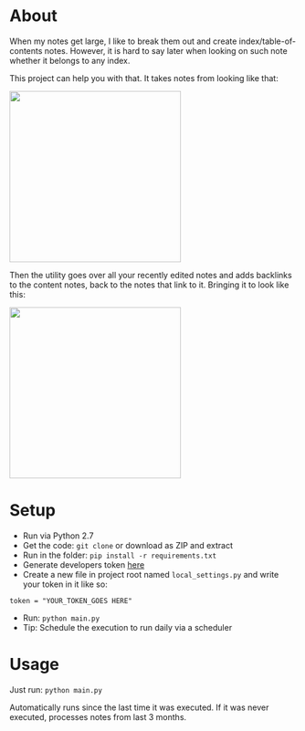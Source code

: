 About
=====

When my notes get large, I like to break them out and create index/table-of-contents notes. However, it is hard to say later when looking on such note whether it belongs to any index.

This project can help you with that. It takes notes from looking like that:

<img src="https://cloud.githubusercontent.com/assets/1933752/16887746/7ec44268-4ae4-11e6-9ea8-44bee18889de.png" height="300px">

Then the utility goes over all your recently edited notes and adds backlinks to the content notes, back to the notes that link to it. Bringing it to look like this:

<img src="https://cloud.githubusercontent.com/assets/1933752/16868422/32b3f8c8-4a80-11e6-9db7-bc9c649c9fb9.png" height="300px">


Setup
=====

* Run via Python 2.7
* Get the code: `git clone` or download as ZIP and extract
* Run in the folder: `pip install -r requirements.txt`
* Generate developers token [here](https://www.evernote.com/api/DeveloperToken.action)
* Create a new file in project root named `local_settings.py` and write your token in it like so: 

`token = "YOUR_TOKEN_GOES HERE"`

* Run: `python main.py`
* Tip: Schedule the execution to run daily via a scheduler

Usage
=====

Just run: `python main.py`

Automatically runs since the last time it was executed. If it was never executed, processes notes from last 3 months.
